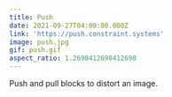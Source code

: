```yaml
---
title: Push
date: 2021-09-27T04:00:00.000Z
link: 'https://push.constraint.systems'
image: push.jpg
gif: push.gif
aspect_ratio: 1.2698412698412698
---
```


Push and pull blocks to distort an image.
